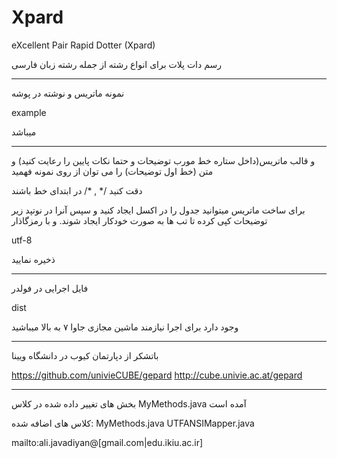 # Xpard
eXcellent Pair Rapid Dotter (Xpard)

رسم دات پلات برای انواع رشته از جمله رشته زبان فارسی

-----------------------------------------------------------------------
نمونه ماتریس و نوشته در پوشه

example

میباشد

-----------------------------------------------------------------------
و قالب ماتریس(داخل ستاره خط مورب توضیحات و حتما نکات پایین را رعایت کنید) و متن (خط اول توضیحات) را می توان از روی نمونه فهمید

دقت کنید
/* , */
در ابتدای خط باشند

برای ساخت ماتریس میتوانید جدول را در اکسل ایجاد کنید و سپس آنرا در نوتپد زیر توضیحات کپی کرده تا تب ها به صورت خودکار ایجاد شوند.
و با رمزگاذار

utf-8

ذخیره نمایید

-----------------------------------------------------------------------
فایل اجرایی در فولدر

dist

وجود دارد
برای اجرا نیازمند ماشین مجازی جاوا ۷ به بالا میباشید

-----------------------------------------------------------------------
باتشکر از دپارتمان کیوب در دانشگاه ویینا

https://github.com/univieCUBE/gepard
http://cube.univie.ac.at/gepard

-----------------------------------------------------------------------
بخش های تغییر داده شده در کلاس
MyMethods.java
آمده است

کلاس های اضافه شده:
MyMethods.java
UTFANSIMapper.java

mailto:ali.javadiyan@[gmail.com|edu.ikiu.ac.ir]
